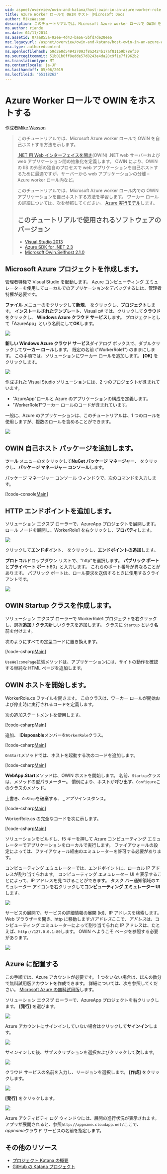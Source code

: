 ```yaml
---
uid: aspnet/overview/owin-and-katana/host-owin-in-an-azure-worker-role
title: Azure Worker ロールで OWIN ホスト |Microsoft Docs
author: MikeWasson
description: このチュートリアルでは、Microsoft Azure worker ロールで OWIN を自己ホストする方法を示します。 Open Web Interface for .NET (OWIN) は、.NET の web サーバー間の抽象化を定義しています.
ms.author: riande
ms.date: 04/11/2014
ms.assetid: 07aa855a-92ee-4d43-ba66-5bfd7de20ee6
msc.legacyurl: /aspnet/overview/owin-and-katana/host-owin-in-an-azure-worker-role
msc.type: authoredcontent
ms.openlocfilehash: 59d2e0d549427093f8a2424b17af81169b78ef30
ms.sourcegitcommit: 51b01b6ff8edde57d8243e4da28c9f1e7f1962b2
ms.translationtype: MT
ms.contentlocale: ja-JP
ms.lasthandoff: 05/06/2019
ms.locfileid: "65118262"
---
```

# <a name="host-owin-in-an-azure-worker-role"></a>Azure Worker ロールで OWIN をホストする

作成者[Mike Wasson](https://github.com/MikeWasson)

> このチュートリアルでは、Microsoft Azure worker ロールで OWIN を自己ホストする方法を示します。
>
> [.NET 用 Web インターフェイスを開き](http://owin.org/)(OWIN) .NET web サーバーおよび web アプリケーション間の抽象化を定義します。 OWIN により、OWIN の IIS の外部の独自のプロセスで web アプリケーションを自己ホストするために最適ですが、サーバーから web アプリケーションの分離 – Azure worker ロール内など。
>
> このチュートリアルでは、Microsoft Azure worker ロール内での OWIN アプリケーションを自己ホストする方法を学習します。 ワーカー ロールの詳細については、次を参照してください。 [Azure 実行モデル](https://azure.microsoft.com/documentation/articles/fundamentals-application-models/#CloudServices)します。
>
> ## <a name="software-versions-used-in-the-tutorial"></a>このチュートリアルで使用されるソフトウェアのバージョン
>
>
> - [Visual Studio 2013](https://my.visualstudio.com/Downloads?q=visual%20studio%202013)
> - [Azure SDK for .NET 2.3](https://azure.microsoft.com/downloads/)
> - [Microsoft.Owin.Selfhost 2.1.0](http://www.nuget.org/packages/Microsoft.Owin.SelfHost/2.1.0)

## <a name="create-a-microsoft-azure-project"></a>Microsoft Azure プロジェクトを作成します。

管理者特権で Visual Studio を起動します。 Azure コンピューティング エミュレーターを使用してローカルでのアプリケーションをデバッグするには、管理者特権が必要です。

**ファイル** メニューのをクリックして**新規**、 をクリックし、**プロジェクト**します。 **インストールされたテンプレート**、Visual c# では、クリックして**クラウド** をクリックし、 **Windows Azure クラウド サービス**します。 プロジェクトとして「AzureApp」という名前にして**OK**します。

[![](host-owin-in-an-azure-worker-role/_static/image2.png)](host-owin-in-an-azure-worker-role/_static/image1.png)

**新しい Windows Azure クラウド サービス**ダイアログ ボックスで、ダブルクリックして**ワーカー ロール**します。 既定の名前 ("WorkerRole1") のままにします。 この手順では、ソリューションにワーカー ロールを追加します。 **[OK]** をクリックします。

[![](host-owin-in-an-azure-worker-role/_static/image4.png)](host-owin-in-an-azure-worker-role/_static/image3.png)

作成された Visual Studio ソリューションには、2 つのプロジェクトが含まれています。

- &quot;AzureApp&quot;ロールと Azure のアプリケーションの構成を定義します。
- &quot;WorkerRole1&quot;ワーカー ロールのコードが含まれています。

一般に、Azure のアプリケーションは、このチュートリアルは、1 つのロールを使用しますが、複数のロールを含めることができます。

![](host-owin-in-an-azure-worker-role/_static/image5.png)

## <a name="add-the-owin-self-host-packages"></a>OWIN 自己ホスト パッケージを追加します。

**ツール** メニューのをクリックして**NuGet パッケージ マネージャー**、 をクリックし、**パッケージ マネージャー コンソール**します。

パッケージ マネージャー コンソール ウィンドウで、次のコマンドを入力します。

[!code-console[Main](host-owin-in-an-azure-worker-role/samples/sample1.cmd)]

## <a name="add-an-http-endpoint"></a>HTTP エンドポイントを追加します。

ソリューション エクスプ ローラーで、AzureApp プロジェクトを展開します。 ロール ノードを展開し、WorkerRole1 を右クリックし、**プロパティ**します。

![](host-owin-in-an-azure-worker-role/_static/image6.png)

クリックして**エンドポイント**、 をクリックし、**エンドポイントの追加**します。

**プロトコル**ドロップダウン リストで、"http"を選択します。 **パブリック ポート**と**プライベート ポート**80」と入力します。 これらのポート番号が異なることがあります。 パブリック ポートは、ロール要求を送信するときに使用するクライアントです。

[![](host-owin-in-an-azure-worker-role/_static/image8.png)](host-owin-in-an-azure-worker-role/_static/image7.png)

## <a name="create-the-owin-startup-class"></a>OWIN Startup クラスを作成します。

ソリューション エクスプ ローラーで WorkerRole1 プロジェクトを右クリックし、選択**追加** / **クラス**新しいクラスを追加します。 クラスに `Startup` という名前を付けます。

次のようにすべての定型コードに置き換えます。

[!code-csharp[Main](host-owin-in-an-azure-worker-role/samples/sample2.cs)]

`UseWelcomePage`拡張メソッドは、アプリケーションには、サイトの動作を確認する単純な HTML ページを追加します。

## <a name="start-the-owin-host"></a>OWIN ホストを開始します。

WorkerRole.cs ファイルを開きます。 このクラスは、ワーカー ロールが開始および停止時に実行されるコードを定義します。

次の追加ステートメントを使用します。

[!code-csharp[Main](host-owin-in-an-azure-worker-role/samples/sample3.cs)]

追加、 **IDisposable**メンバーを`WorkerRole`クラス。

[!code-csharp[Main](host-owin-in-an-azure-worker-role/samples/sample4.cs)]

`OnStart`メソッドでは、ホストを起動する次のコードを追加します。

[!code-csharp[Main](host-owin-in-an-azure-worker-role/samples/sample5.cs?highlight=5)]

**WebApp.Start**メソッドは、OWIN ホストを開始します。 名前、`Startup`クラスは、メソッドの型パラメーター。 慣例により、ホストが呼び出す、`Configure`このクラスのメソッド。

上書き、`OnStop`を破棄する、 *\_アプリ*インスタンス。

[!code-csharp[Main](host-owin-in-an-azure-worker-role/samples/sample6.cs)]

WorkerRole.cs の完全なコードを次に示します。

[!code-csharp[Main](host-owin-in-an-azure-worker-role/samples/sample7.cs)]

ソリューションをビルドし、f5 キーを押して Azure コンピューティング エミュレーターでアプリケーションをローカルで実行します。 ファイアウォールの設定によっては、ファイアウォール経由のエミュレーターを許可する必要があります。

コンピューティング エミュレーターでは、エンドポイントに、ローカル IP アドレスが割り当てられます。 コンピューティング エミュレーター UI を表示することによって、IP アドレスを見つけることができます。 タスク バー通知領域のエミュレーター アイコンを右クリックして**コンピューティング エミュレーター UI**します。

[![](host-owin-in-an-azure-worker-role/_static/image10.png)](host-owin-in-an-azure-worker-role/_static/image9.png)

サービスの展開で、サービスの詳細情報の展開 [id]、IP アドレスを検索します。 Web ブラウザーを開き、http に移動します:\/\/*アドレス*ここで、*アドレス*は、コンピューティング エミュレーターによって割り当てられた IP アドレスは、たとえば、`http://127.0.0.1:80`します。 OWIN へようこそ ページを参照する必要があります。

![](host-owin-in-an-azure-worker-role/_static/image11.png)

## <a name="deploy-to-azure"></a>Azure に配置する

この手順では、Azure アカウントが必要です。 1 つをいない場合は、ほんの数分で無料試用版アカウントを作成できます。 詳細については、次を参照してください。 [Microsoft Azure の無料試用版](https://azure.microsoft.com/pricing/free-trial/?WT.mc_id=A261C142F)します。

ソリューション エクスプ ローラーで、AzureApp プロジェクトを右クリックします。 **[発行]** を選びます。

![](host-owin-in-an-azure-worker-role/_static/image12.png)

Azure アカウントにサインインしていない場合はクリックして**サインイン**します。

[![](host-owin-in-an-azure-worker-role/_static/image14.png)](host-owin-in-an-azure-worker-role/_static/image13.png)

サインインした後、サブスクリプションを選択およびクリックして**次**します。

[![](host-owin-in-an-azure-worker-role/_static/image16.png)](host-owin-in-an-azure-worker-role/_static/image15.png)

クラウド サービスの名前を入力し、リージョンを選択します。 **[作成]** をクリックします。

![](host-owin-in-an-azure-worker-role/_static/image17.png)

**[発行]** をクリックします。

[![](host-owin-in-an-azure-worker-role/_static/image19.png)](host-owin-in-an-azure-worker-role/_static/image18.png)

Azure アクティビティ ログ ウィンドウには、展開の進行状況が表示されます。 アプリが展開されると、参照`http://appname.cloudapp.net/`ここで、 *appname*クラウド サービスの名前を指定します。

## <a name="additional-resources"></a>その他のリソース

- [プロジェクト Katana の概要](an-overview-of-project-katana.md)
- [GitHub の Katana プロジェクト](https://github.com/aspnet/AspNetKatana/)
